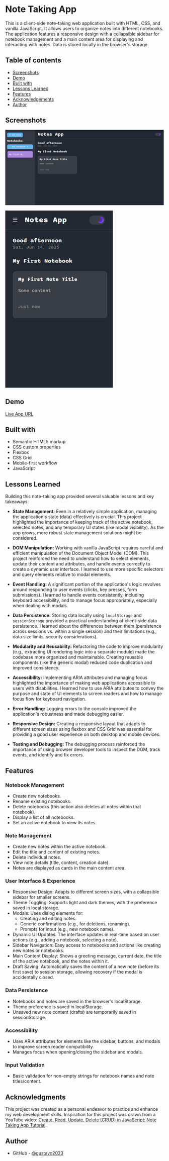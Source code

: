# Note Taking App

This is a client-side note-taking web application built with HTML, CSS, and vanilla JavaScript. It allows users to organize notes into different notebooks. The application features a responsive design with a collapsible sidebar for notebook management and a main content area for displaying and interacting with notes. Data is stored locally in the browser's storage.

## Table of contents

- [Screenshots](#screenshots)
- [Demo](#demo)
- [Built with](#built-with)
- [Lessons Learned](#lessons-learned)
- [Features](#features)
- [Acknowledgements](#acknowledgments)
- [Author](#author)

## Screenshots

![Live Site Screenshot - Desktop View](./design/screencapture-gustavo2023-github-io-note-taking-app-2025-06-14-17_28_49.png)

![Live Site Screenshot - Mobile View](./design/screencapture-gustavo2023-github-io-note-taking-app-2025-06-14-17_29_39.png)

## Demo

[Live App URL](https://gustavo2023.github.io/note-taking-app/)

## Built with

- Semantic HTML5 markup
- CSS custom properties
- Flexbox
- CSS Grid
- Mobile-first workflow
- JavaScript

## Lessons Learned

Building this note-taking app provided several valuable lessons and key takeaways:

- **State Management:** Even in a relatively simple application, managing the application's state (data) effectively is crucial. This project highlighted the importance of keeping track of the active notebook, selected notes, and any temporary UI states (like modal visibility). As the app grows, more robust state management solutions might be considered.

- **DOM Manipulation:** Working with vanilla JavaScript requires careful and efficient manipulation of the Document Object Model (DOM). This project reinforced the need to understand how to select elements, update their content and attributes, and handle events correctly to create a dynamic user interface. I learned to use more specific selectors and query elements relative to modal elements.

- **Event Handling:** A significant portion of the application's logic revolves around responding to user events (clicks, key presses, form submissions). I learned to handle events consistently, including keyboard accessibility, and to manage focus appropriately, especially when dealing with modals.

- **Data Persistence:** Storing data locally using `localStorage` and `sessionStorage` provided a practical understanding of client-side data persistence. I learned about the differences between them (persistence across sessions vs. within a single session) and their limitations (e.g., data size limits, security considerations).

- **Modularity and Reusability:** Refactoring the code to improve modularity (e.g., extracting UI rendering logic into a separate module) made the codebase more organized and maintainable. Creating reusable components (like the generic modal) reduced code duplication and improved consistency.

- **Accessibility:** Implementing ARIA attributes and managing focus highlighted the importance of making web applications accessible to users with disabilities. I learned how to use ARIA attributes to convey the purpose and state of UI elements to screen readers and how to manage focus flow for keyboard navigation.

- **Error Handling:** Logging errors to the console improved the application's robustness and made debugging easier.

- **Responsive Design:** Creating a responsive layout that adapts to different screen sizes using flexbox and CSS Grid was essential for providing a good user experience on both desktop and mobile devices.

- **Testing and Debugging:** The debugging process reinforced the importance of using browser developer tools to inspect the DOM, track events, and identify and fix errors.

## Features

### Notebook Management

- Create new notebooks.
- Rename existing notebooks.
- Delete notebooks (this action also deletes all notes within that notebook).
- Display a list of all notebooks.
- Set an active notebook to view its notes.

### Note Management

- Create new notes within the active notebook.
- Edit the title and content of existing notes.
- Delete individual notes.
- View note details (title, content, creation date).
- Notes are displayed as cards in the main content area.

### User Interface & Experience

- Responsive Design: Adapts to different screen sizes, with a collapsible sidebar for smaller screens.
- Theme Toggling: Supports light and dark themes, with the preference saved in local storage.
- Modals: Uses dialog elements for:
  - Creating and editing notes.
  - Generic confirmations (e.g., for deletions, renaming).
  - Prompts for input (e.g., new notebook name).
- Dynamic UI Updates: The interface updates in real-time based on user actions (e.g., adding a notebook, selecting a note).
- Sidebar Navigation: Easy access to notebooks and actions like creating new notes or notebooks.
- Main Content Display: Shows a greeting message, current date, the title of the active notebook, and the notes within it.
- Draft Saving: Automatically saves the content of a new note (before its first save) to session storage, allowing recovery if the modal is accidentally closed.

### Data Persistence

- Notebooks and notes are saved in the browser's localStorage.
- Theme preference is saved in localStorage.
- Unsaved new note content (drafts) are temporarily saved in sessionStorage.

### Accessibility

- Uses ARIA attributes for elements like the sidebar, buttons, and modals to improve screen reader compatibility.
- Manages focus when opening/closing the sidebar and modals.

### Input Validation

- Basic validation for non-empty strings for notebook names and note titles/content.

## Acknowledgments

This project was created as a personal endeavor to practice and enhance my web development skills. Inspiration for this project was drawn from a YouTube video: [Create, Read, Update, Delete (CRUD) in JavaScript: Note Taking App Tutorial](https://www.youtube.com/watch?v=aKP5610AEM4&list=WL&index=10&t=2092s).

## Author

- GitHub - [@gustavo2023](https://github.com/gustavo2023)
